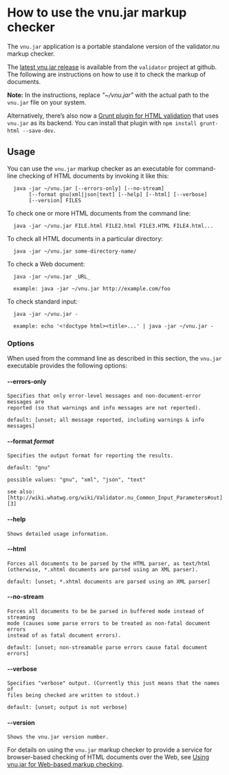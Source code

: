 # How to use the vnu.jar markup checker

The `vnu.jar` application is a portable standalone version of the validator.nu
markup checker.

The [latest vnu.jar release][1] is available from the `validator` project at
github. The following are instructions on how to use it to check the markup of
documents.

   [1]: https://github.com/validator/validator.github.io/releases

**Note:** In the instructions, replace _"~/vnu.jar"_ with the actual path to the
`vnu.jar` file on your system.

Alternatively, there’s also now a [Grunt plugin for HTML validation][2] that
uses `vnu.jar` as its backend. You can install that plugin with `npm install
grunt-html --save-dev`.

   [2]: https://github.com/jzaefferer/grunt-html

## Usage

You can use the `vnu.jar` markup checker as an executable for command-line
checking of HTML documents by invoking it like this:

      java -jar ~/vnu.jar [--errors-only] [--no-stream]
           [--format gnu|xml|json|text] [--help] [--html] [--verbose]
           [--version] FILES

To check one or more HTML documents from the command line:

      java -jar ~/vnu.jar FILE.html FILE2.html FILE3.HTML FILE4.html...

To check all HTML documents in a particular directory:

      java -jar ~/vnu.jar some-directory-name/

To check a Web document:

      java -jar ~/vnu.jar _URL_

      example: java -jar ~/vnu.jar http://example.com/foo

To check standard input:

      java -jar ~/vnu.jar -

      example: echo '<!doctype html><title>...' | java -jar ~/vnu.jar -

### Options

When used from the command line as described in this section, the `vnu.jar`
executable provides the following options:

#### --errors-only

    Specifies that only error-level messages and non-document-error messages are
    reported (so that warnings and info messages are not reported).

    default: [unset; all message reported, including warnings & info messages]

#### --format _format_

    Specifies the output format for reporting the results.

    default: "gnu"

    possible values: "gnu", "xml", "json", "text"

    see also:
    [http://wiki.whatwg.org/wiki/Validator.nu_Common_Input_Parameters#out][3]

   [3]: http://wiki.whatwg.org/wiki/Validator.nu_Common_Input_Parameters#out

#### --help

    Shows detailed usage information.

#### --html

    Forces all documents to be parsed by the HTML parser, as text/html
    (otherwise, *.xhtml documents are parsed using an XML parser).

    default: [unset; *.xhtml documents are parsed using an XML parser]

#### --no-stream

    Forces all documents to be be parsed in buffered mode instead of streaming
    mode (causes some parse errors to be treated as non-fatal document errors
    instead of as fatal document errors).

    default: [unset; non-streamable parse errors cause fatal document errors]

#### --verbose

    Specifies "verbose" output. (Currently this just means that the names of
    files being checked are written to stdout.)

    default: [unset; output is not verbose]

#### --version

    Shows the vnu.jar version number.

For details on using the `vnu.jar` markup checker to provide a service for
browser-based checking of HTML documents over the Web, see [Using vnu.jar for
Web-based markup checking][4].

   [4]: http://validator.github.io/service.html

